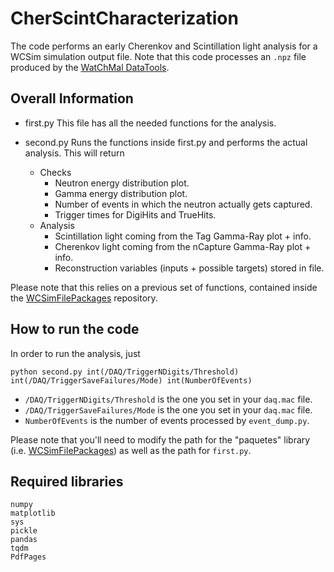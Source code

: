 # CherScintCharacterization

The code performs an early Cherenkov and Scintillation light analysis for a WCSim simulation output file.
Note that this code processes an `.npz` file produced by the [WatChMal DataTools](https://github.com/WatChMaL/DataTools).

## Overall Information
- first.py
This file has all the needed functions for the analysis.

- second.py
Runs the functions inside first.py and performs the actual analysis. This will return
    - Checks
        - Neutron energy distribution plot.
        - Gamma energy distribution plot.
        - Number of events in which the neutron actually gets captured.
        - Trigger times for DigiHits and TrueHits.
    - Analysis
        - Scintillation light coming from the Tag Gamma-Ray plot + info.
        - Cherenkov light coming from the nCapture Gamma-Ray plot + info.
        - Reconstruction variables (inputs + possible targets) stored in file.

Please note that this relies on a previous set of functions, contained inside the [WCSimFilePackages](https://github.com/DiegoCostas97/WCSimFilePackages) repository.

## How to run the code
In order to run the analysis, just 
```
python second.py int(/DAQ/TriggerNDigits/Threshold) int(/DAQ/TriggerSaveFailures/Mode) int(NumberOfEvents)
```

- `/DAQ/TriggerNDigits/Threshold` is the one you set in your `daq.mac` file.
- `/DAQ/TriggerSaveFailures/Mode` is the one you set in your `daq.mac` file.
- `NumberOfEvents` is the number of events processed by `event_dump.py`.

Please note that you'll need to modify the path for the "paquetes" library (i.e. [WCSimFilePackages](https://github.com/DiegoCostas97/WCSimFilePackages))
as well as the path for `first.py`.

## Required libraries
```
numpy
matplotlib
sys
pickle
pandas
tqdm 
PdfPages
```
